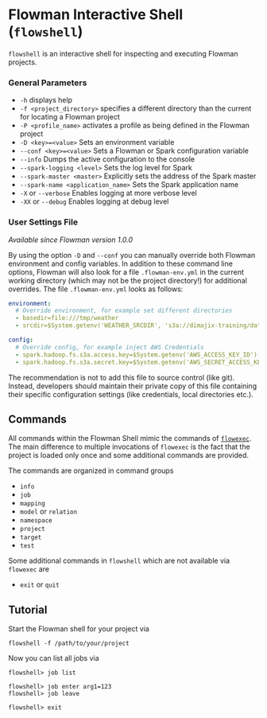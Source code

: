 # Flowman Interactive Shell (`flowshell`)

`flowshell` is an interactive shell for inspecting and executing Flowman projects. 

### General Parameters
* `-h` displays help
* `-f <project_directory>` specifies a different directory than the current for locating a Flowman project
* `-P <profile_name>` activates a profile as being defined in the Flowman project
* `-D <key>=<value>` Sets an environment variable
* `--conf <key>=<value>` Sets a Flowman or Spark configuration variable
* `--info` Dumps the active configuration to the console
* `--spark-logging <level>` Sets the log level for Spark 
* `--spark-master <master>` Explicitly sets the address of the Spark master
* `--spark-name <application_name>` Sets the Spark application name
* `-X` or `--verbose` Enables logging at more verbose level
* `-XX` or `--debug` Enables logging at debug level

### User Settings File 
*Available since Flowman version 1.0.0*

By using the option `-D` and `--conf` you can manually override both Flowman environment and config variables. In
addition to these command line options, Flowman will also look for a file `.flowman-env.yml` in the current working
directory (which may not be the project directory!) for additional overrides. The file `.flowman-env.yml` looks as
follows:
```yaml
environment:
  # Override environment, for example set different directories
  - basedir=file:///tmp/weather
  - srcdir=$System.getenv('WEATHER_SRCDIR', 's3a://dimajix-training/data/weather')

config:
  # Override config, for example inject AWS Credentials
  - spark.hadoop.fs.s3a.access.key=$System.getenv('AWS_ACCESS_KEY_ID')
  - spark.hadoop.fs.s3a.secret.key=$System.getenv('AWS_SECRET_ACCESS_KEY')
```
The recommendation is not to add this file to source control (like git). Instead, developers should maintain their
private copy of this file containing their specific configuration settings (like credentials, local directories etc.).


## Commands

All commands within the Flowman Shell mimic the commands of [`flowexec`](../flowexec/index.md). The main difference to multiple
invocations of `flowexec` is the fact that the project is loaded only once and some additional commands are provided.

The commands are organized in command groups
* `info`
* `job`
* `mapping`
* `model` or `relation`
* `namespace`
* `project`
* `target`
* `test`

Some additional commands in `flowshell` which are not available via `flowexec` are
* `exit` or `quit`

## Tutorial

Start the Flowman shell for your project via

```shell
flowshell -f /path/to/your/project
```
    
Now you can list all jobs via

    flowshell> job list

    flowshell> job enter arg1=123
    flowshell> job leave

    flowshell> exit
